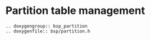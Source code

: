 Partition table management
==========================

```{eval-rst}
.. doxygengroup:: bsp_partition
.. doxygenfile:: bsp/partition.h
```
